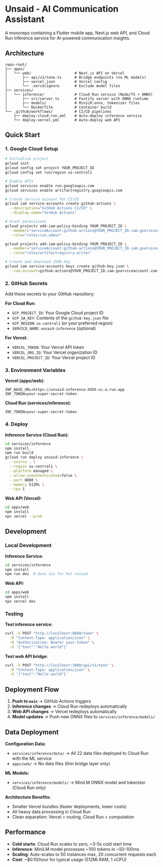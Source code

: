 # Unsaid - AI Communication Assistant

A monorepo containing a Flutter mobile app, Next.js web API, and Cloud Run inference service for AI-powered communication insights.

## Architecture

```
repo-root/
├── apps/
│   └── web/                    # Next.js API on Vercel
│       ├── api/v1/tone.ts      # Bridge endpoints (no ML models)
│       ├── vercel.json         # Vercel config
│       └── .vercelignore       # Exclude model files
├── services/
│   └── inference/              # Cloud Run service (Node/TS + ONNX)
│       ├── src/server.ts       # Fastify server with ONNX runtime
│       ├── models/             # MiniLM.onnx, tokenizer files
│       └── Dockerfile          # Container build
└── .github/workflows/          # CI/CD pipelines
    ├── deploy-cloud-run.yml    # Auto-deploy inference service
    └── deploy-vercel.yml       # Auto-deploy web API
```

## Quick Start

### 1. Google Cloud Setup
```bash
# Initialize project
gcloud init
gcloud config set project YOUR_PROJECT_ID
gcloud config set run/region us-central1

# Enable APIs
gcloud services enable run.googleapis.com
gcloud services enable artifactregistry.googleapis.com

# Create service account for CI/CD
gcloud iam service-accounts create github-actions \
  --description="GitHub Actions CI/CD" \
  --display-name="GitHub Actions"

# Grant permissions
gcloud projects add-iam-policy-binding YOUR_PROJECT_ID \
  --member="serviceAccount:github-actions@YOUR_PROJECT_ID.iam.gserviceaccount.com" \
  --role="roles/run.admin"

gcloud projects add-iam-policy-binding YOUR_PROJECT_ID \
  --member="serviceAccount:github-actions@YOUR_PROJECT_ID.iam.gserviceaccount.com" \
  --role="roles/artifactregistry.writer"

# Create and download JSON key
gcloud iam service-accounts keys create github-key.json \
  --iam-account=github-actions@YOUR_PROJECT_ID.iam.gserviceaccount.com
```

### 2. GitHub Secrets
Add these secrets to your GitHub repository:

**For Cloud Run:**
- `GCP_PROJECT_ID`: Your Google Cloud project ID
- `GCP_SA_KEY`: Contents of the `github-key.json` file
- `GCP_REGION`: `us-central1` (or your preferred region)
- `SERVICE_NAME`: `unsaid-inference` (optional)

**For Vercel:**
- `VERCEL_TOKEN`: Your Vercel API token
- `VERCEL_ORG_ID`: Your Vercel organization ID
- `VERCEL_PROJECT_ID`: Your Vercel project ID

### 3. Environment Variables

**Vercel (apps/web):**
```
INF_BASE_URL=https://unsaid-inference-XXXX-uc.a.run.app
INF_TOKEN=your-super-secret-token
```

**Cloud Run (services/inference):**
```
INF_TOKEN=your-super-secret-token
```

### 4. Deploy

**Inference Service (Cloud Run):**
```bash
cd services/inference
npm install
npm run build
gcloud run deploy unsaid-inference \
  --source . \
  --region us-central1 \
  --platform managed \
  --allow-unauthenticated=false \
  --port 8080 \
  --memory 512Mi \
  --cpu 1
```

**Web API (Vercel):**
```bash
cd apps/web
npm install
npx vercel --prod
```

## Development

### Local Development

**Inference Service:**
```bash
cd services/inference
npm install
npm run dev  # Uses tsx for hot reload
```

**Web API:**
```bash
cd apps/web
npm install
npx vercel dev
```

### Testing

**Test inference service:**
```bash
curl -X POST "http://localhost:8080/tone" \
  -H "Content-Type: application/json" \
  -H "Authorization: Bearer your-token" \
  -d '{"text":"Hello world"}'
```

**Test web API bridge:**
```bash
curl -X POST "http://localhost:3000/api/v1/tone" \
  -H "Content-Type: application/json" \
  -d '{"text":"Hello world"}'
```

## Deployment Flow

1. **Push to `main`** → GitHub Actions triggers
2. **Inference changes** → Cloud Run redeploys automatically
3. **Web API changes** → Vercel redeploys automatically
4. **Model updates** → Push new ONNX files to `services/inference/models/`

## Data Deployment

**Configuration Data:**
- `services/inference/data/` → All 22 data files deployed to Cloud Run with the ML service
- `apps/web/` → No data files (thin bridge layer only)

**ML Models:**
- `services/inference/models/` → MiniLM ONNX model and tokenizer (Cloud Run only)

**Architecture Benefits:**
- Smaller Vercel bundles (faster deployments, lower costs)
- All heavy data processing in Cloud Run
- Clean separation: Vercel = routing, Cloud Run = computation

## Performance

- **Cold starts**: Cloud Run scales to zero, ~3-5s cold start time
- **Inference**: MiniLM model processes ~100 tokens in ~50-100ms
- **Scaling**: Auto-scales to 50 instances max, 20 concurrent requests each
- **Cost**: ~$0.10/hour for typical usage (512Mi RAM, 1 vCPU)
